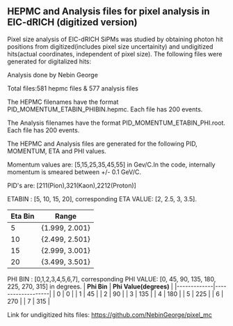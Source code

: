 ## HEPMC and Analysis files for pixel analysis in EIC-dRICH (digitized version)
Pixel size analysis of EIC-dRICH SiPMs was studied by obtaining photon hit positions from digitized(includes pixel size uncertainity) and undigitized hits(actual coordinates, independent of pixel size). The following files were generated for digitalized hits:

Analysis done by Nebin George 

Total files:581 hepmc files & 577 analysis files
  
The HEPMC filenames have the format PID_MOMENTUM_ETABIN_PHIBIN.hepmc. Each file has 200 events. 

The Analysis filenames have the format PID_MOMENTUM_ETABIN_PHI.root. Each file has 200 events.

The HEPMC and Analysis files are generated for the following PID, MOMENTUM, ETA and PHI values.

Momentum values are: [5,15,25,35,45,55] in Gev/C.In the code, internally momentum is smeared between +/- 0.1 GeV/C.

PID's are: [211(Pion),321(Kaon),2212(Proton)] 

ETABIN : [5, 10, 15, 20], corresponding ETA VALUE: [2, 2.5, 3, 3.5].

| **Eta Bin** | **Range**         |
|-------------|-------------------|
| 5           | {1.999, 2.001}   |
| 10          | {2.499, 2.501}   |
| 15          | {2.999, 3.001}   |
| 20          | {3.499, 3.501}   |


PHI BIN : [0,1,2,3,4,5,6,7], corresponding PHI VALUE: [0, 45, 90, 135, 180, 225, 270, 315] in degrees.
| **Phi Bin** | **Phi Value(degrees)**         |
|-------------|-------------------|
| 0           | 0   |
| 1           | 45  |
| 2           | 90  |
| 3           | 135 |
| 4           | 180 |
| 5           | 225 |
| 6           | 270 |
| 7           | 315 |

Link for undigitized hits files: https://github.com/NebinGeorge/pixel_mc











